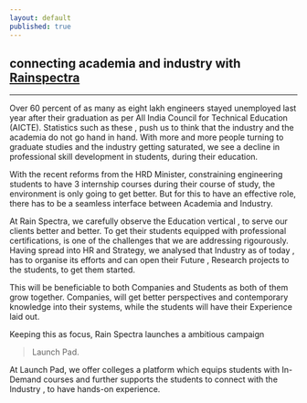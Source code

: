 ```yaml
---
layout: default
published: true
---
```

## connecting academia and industry with [Rainspectra](http://rainspectra.com "Rain Spectra Strategy")
<hr>

Over 60 percent of as many as eight lakh engineers stayed unemployed last year after their graduation as per All India Council for Technical Education (AICTE). Statistics such as these , push us to think that the industry and the academia do not go hand in hand. With more and more people turning to graduate studies and the industry getting saturated, we see a decline in professional skill development in students, during their education.

With the recent reforms from the HRD Minister, constraining engineering students to have 3 internship courses during their course of study, the environment is only going to get better. But for this to have an effective role, there has to be a seamless interface between Academia and Industry.

At Rain Spectra, we carefully observe the Education vertical , to serve our clients better and better. To get their students equipped with professional certifications, is one of the challenges that we are addressing rigourously. Having spread into HR and Strategy, we analysed that Industry as of today , has to organise its efforts and can open their Future , Research projects to the students, to get them started. 

This will be beneficiable to both Companies and Students as both of them grow together. Companies, will get better perspectives and contemporary knowledge into their systems, while the students will have their Experience laid out.

Keeping this as focus, Rain Spectra launches a ambitious campaign 
> Launch Pad.

At Launch Pad, we offer colleges a platform which equips students with In-Demand courses and further supports the students to connect with the Industry , to have hands-on experience. 
